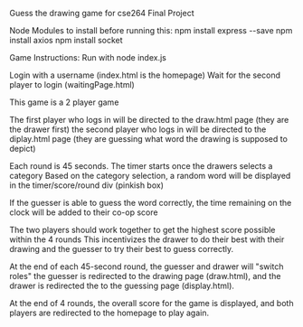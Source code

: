Guess the drawing game for cse264 Final Project

Node Modules to install before running this:
npm install express --save
npm install axios 
npm install socket

Game Instructions:
Run with node index.js 

Login with a username (index.html is the homepage)
Wait for the second player to login (waitingPage.html)

This game is a 2 player game 

The first player who logs in will be directed to the draw.html page (they are the drawer first)
the second player who logs in will be directed to the diplay.html page (they are guessing what word the drawing is supposed to depict)

Each round is 45 seconds. 
The timer starts once the drawers selects a category 
Based on the category selection, a random word will be displayed in the timer/score/round div (pinkish box)

If the guesser is able to guess the word correctly, the time remaining on the clock will be added to their co-op score 

The two players should work together to get the highest score possible within the 4 rounds 
This incentivizes the drawer to do their best with their drawing and the guesser to try their best to guess correctly. 

At the end of each 45-second round, the guesser and drawer will "switch roles"
the guesser is redirected to the drawing page (draw.html), and the drawer is redirected the to the guessing page (display.html). 

At the end of 4 rounds, the overall score for the game is displayed, and both players are redirected to the homepage to play again.
